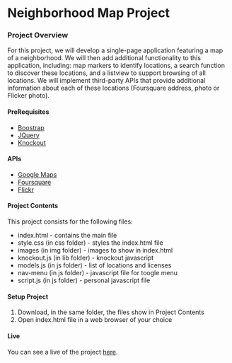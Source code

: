 # Neighborhood Map Project


### Project Overview

For this project, we will develop a single-page application featuring a map of a neighborhood. We will then add additional functionality to this application, including: map markers to identify locations, a search function to discover these locations, and a listview to support browsing of all locations. We will implement third-party APIs that provide additional information about each of these locations (Foursquare address, photo or Flicker photo).

#### PreRequisites

  * [Boostrap](https://getbootstrap.com/)
  * [JQuery](https://jquery.com/)
  * [Knockout](https://knockoutjs.com/)

#### APIs

  * [Google Maps](https://developers.google.com/maps/documentation/javascript/tutorial)
  * [Foursquare](https://developer.foursquare.com)
  * [Flickr](https://www.flickr.com/services/api/)

#### Project Contents

This project consists for the following files:

  * index.html - contains the main file
  * style.css (in css folder) - styles the index.html file
  * images (in img folder) - images to show in index.html
  * knockout.js (in lib folder) - knockout javascript
  * models.js (in js folder) - list of locations and licenses
  * nav-menu (in js folder) - javascript file for toogle menu
  * script.js (in js folder) - personal javascript file

#### Setup Project

  1. Download, in the same folder, the files show in Project Contents
  2. Open index.html file in a web browser of your choice

#### Live

You can see a live of the project [here](https://dan7sc.github.io/project05_neighborhood_map/). 